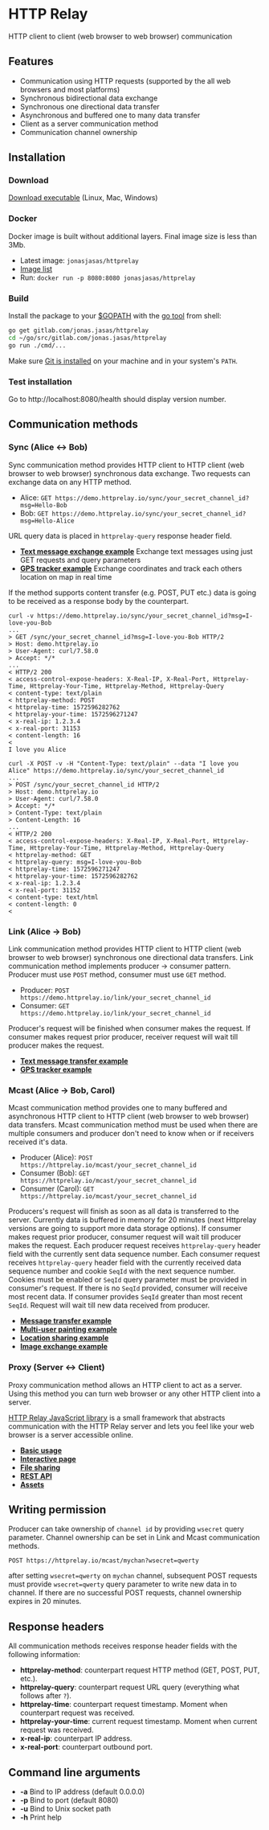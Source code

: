 # HTTP Relay
HTTP client to client (web browser to web browser) communication

## Features
- Communication using HTTP requests (supported by the all web browsers and most platforms)
- Synchronous bidirectional data exchange
- Synchronous one directional data transfer
- Asynchronous and buffered one to many data transfer
- Client as a server communication method
- Communication channel ownership

## Installation
### Download
[Download executable](https://gitlab.com/jonas.jasas/httprelay/-/releases) (Linux, Mac, Windows)

### Docker
Docker image is built without additional layers. Final image size is less than 3Mb.

- Latest image: `jonasjasas/httprelay`
- [Image list](https://hub.docker.com/r/jonasjasas/httprelay)
- Run: `docker run -p 8080:8080 jonasjasas/httprelay`

### Build
Install the package to your [$GOPATH](https://github.com/golang/go/wiki/GOPATH "GOPATH") with the [go tool](https://golang.org/cmd/go/ "go command") from shell:

```bash
go get gitlab.com/jonas.jasas/httprelay
cd ~/go/src/gitlab.com/jonas.jasas/httprelay
go run ./cmd/...
```

Make sure [Git is installed](https://git-scm.com/downloads) on your machine and in your system's `PATH`.

### Test installation

Go to http://localhost:8080/health should display version number. 

## Communication methods

### Sync (Alice <-> Bob)
Sync communication method provides HTTP client to HTTP client (web browser to web browser) synchronous data exchange.
Two requests can exchange data on any HTTP method.

- Alice: `GET https://demo.httprelay.io/sync/your_secret_channel_id?msg=Hello-Bob`
- Bob: `GET https://demo.httprelay.io/sync/your_secret_channel_id?msg=Hello-Alice`

URL query data is placed in `httprelay-query` response header field.

- **[Text message exchange example](https://jsfiddle.net/jasajona/y35rLnd9/)** Exchange text messages using just GET requests and query parameters
- **[GPS tracker example](https://jsfiddle.net/jasajona/cgaju9o8/)** Exchange coordinates and track each others location on map in real time


If the method supports content transfer (e.g. POST, PUT etc.) data is going to be received as a response body by the counterpart.
```shell script
curl -v https://demo.httprelay.io/sync/your_secret_channel_id?msg=I-love-you-Bob    
...
> GET /sync/your_secret_channel_id?msg=I-love-you-Bob HTTP/2
> Host: demo.httprelay.io
> User-Agent: curl/7.58.0
> Accept: */*
...
< HTTP/2 200 
< access-control-expose-headers: X-Real-IP, X-Real-Port, Httprelay-Time, Httprelay-Your-Time, Httprelay-Method, Httprelay-Query
< content-type: text/plain
< httprelay-method: POST
< httprelay-time: 1572596282762
< httprelay-your-time: 1572596271247
< x-real-ip: 1.2.3.4
< x-real-port: 31153
< content-length: 16
< 
I love you Alice
```

```shell script
curl -X POST -v -H "Content-Type: text/plain" --data "I love you Alice" https://demo.httprelay.io/sync/your_secret_channel_id
...
> POST /sync/your_secret_channel_id HTTP/2
> Host: demo.httprelay.io
> User-Agent: curl/7.58.0
> Accept: */*
> Content-Type: text/plain
> Content-Length: 16
... 
< HTTP/2 200 
< access-control-expose-headers: X-Real-IP, X-Real-Port, Httprelay-Time, Httprelay-Your-Time, Httprelay-Method, Httprelay-Query
< httprelay-method: GET
< httprelay-query: msg=I-love-you-Bob
< httprelay-time: 1572596271247
< httprelay-your-time: 1572596282762
< x-real-ip: 1.2.3.4
< x-real-port: 31152
< content-type: text/html
< content-length: 0
< 
```

### Link (Alice -> Bob)
Link communication method provides HTTP client to HTTP client (web browser to web browser) synchronous one directional data transfers.
Link communication method implements producer -> consumer pattern.
Producer must use `POST` method, consumer must use `GET` method.  

- Producer: `POST https://demo.httprelay.io/link/your_secret_channel_id`
- Consumer: `GET https://demo.httprelay.io/link/your_secret_channel_id`

Producer's request will be finished when consumer makes the request.
If consumer makes request prior producer, receiver request will wait till producer makes the request.

- **[Text message transfer example](https://jsfiddle.net/jasajona/q6uhLuqf/)**
- **[GPS tracker example](https://jsfiddle.net/jasajona/mjrwLc3d/)**

### Mcast (Alice -> Bob, Carol)
Mcast communication method provides one to many buffered and asynchronous HTTP client to HTTP client (web browser to web browser) data transfers.
Mcast communication method must be used when there are multiple consumers and producer don't need to know when or if receivers received it's data.

- Producer (Alice): `POST https://httprelay.io/mcast/your_secret_channel_id`
- Consumer (Bob): `GET https://httprelay.io/mcast/your_secret_channel_id`
- Consumer (Carol): `GET https://httprelay.io/mcast/your_secret_channel_id`

Producers's request will finish as soon as all data is transferred to the server.
Currently data is buffered in memory for 20 minutes (next Httprelay versions are going to support more data storage options).
If consumer makes request prior producer, consumer request will wait till producer makes the request.
Each producer request receives `httprelay-query` header field with the currently sent data sequence number.
Each consumer request receives `httprelay-query` header field with the currently received data sequence number and cookie `SeqId` with the next sequence number.
Cookies must be enabled or `SeqId` query parameter must be provided in consumer's request.
If there is no `SeqId` provided, consumer will receive most recent data.
If consumer provides `SeqId` greater than most recent `SeqId`. Request will wait till new data received from producer.

- **[Message transfer example](https://jsfiddle.net/jasajona/ntwmheaf/)**
- **[Multi-user painting example](https://jsfiddle.net/jasajona/ky0cLgf9/)**
- **[Location sharing example](https://jsfiddle.net/jasajona/5ks1y3nL/)**
- **[Image exchange example](https://jsfiddle.net/jasajona/f2an7tjh/)**


### Proxy (Server <-> Client)
Proxy communication method allows an HTTP client to act as a server.
Using this method you can turn web browser or any other HTTP client into a server.

[HTTP Relay JavaScript library](https://gitlab.com/jonas.jasas/httprelay-js) 
is a small framework that abstracts communication with the HTTP Relay server and lets you feel like your web browser is a server accessible online.

- **[Basic usage](https://codesandbox.io/s/ik6w1)**
- **[Interactive page](https://codesandbox.io/s/gzwuv)**
- **[File sharing](https://codesandbox.io/s/mrhsf)**
- **[REST API](https://codesandbox.io/s/uu9l3)**
- **[Assets](https://codesandbox.io/s/90t1d)**

 
## Writing permission
Producer can take ownership of `channel id` by providing `wsecret` query parameter.
Channel ownership can be set in Link and Mcast communication methods.

`POST https://httprelay.io/mcast/mychan?wsecret=qwerty`

after setting `wsecret=qwerty` on `mychan` channel, subsequent POST requests must provide `wsecret=qwerty` query parameter to write new data in to channel.
If there are no successful POST requests, channel ownership expires in 20 minutes.



## Response headers
All communication methods receives response header fields with the following information:

- **httprelay-method**: counterpart request HTTP method (GET, POST, PUT, etc.).
- **httprelay-query**: counterpart request URL query (everything what follows after `?`).
- **httprelay-time**: counterpart request timestamp. Moment when counterpart request was received.
- **httprelay-your-time**: current request timestamp. Moment when current request was received.
- **x-real-ip**: counterpart IP address.
- **x-real-port**: counterpart outbound port.

## Command line arguments
- **-a** Bind to IP address (default 0.0.0.0)
- **-p** Bind to port (default 8080)
- **-u** Bind to Unix socket path
- **-h** Print help